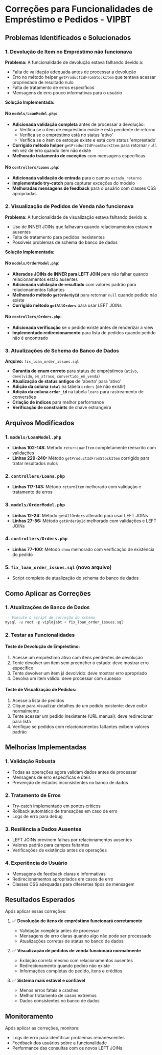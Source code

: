 # Correções para Funcionalidades de Empréstimo e Pedidos - VIPBT

## Problemas Identificados e Solucionados

### 1. **Devolução de Item no Empréstimo não funcionava**

**Problema:** A funcionalidade de devolução estava falhando devido a:
- Falta de validação adequada antes de processar a devolução
- Erro no método helper `getProductIdFromStockItem` que tentava acessar propriedade de resultado nulo
- Falta de tratamento de erros específicos
- Mensagens de erro pouco informativas para o usuário

**Solução Implementada:**

#### No `models/LoanModel.php`:
- **Adicionada validação completa** antes de processar a devolução:
  - Verifica se o item de empréstimo existe e está pendente de retorno
  - Verifica se o empréstimo está no status 'ativo'
  - Verifica se o item de estoque existe e está com status 'emprestado'
- **Corrigido método helper** `getProductIdFromStockItem` para retornar `null` em vez de erro quando item não existe
- **Melhorado tratamento de exceções** com mensagens específicas

#### No `controllers/Loans.php`:
- **Adicionada validação de entrada** para o campo `estado_retorno`
- **Implementado try-catch** para capturar exceções do modelo
- **Melhoradas mensagens de feedback** para o usuário com classes CSS apropriadas

### 2. **Visualização de Pedidos de Venda não funcionava**

**Problema:** A funcionalidade de visualização estava falhando devido a:
- Uso de INNER JOINs que falhavam quando relacionamentos estavam ausentes
- Falta de tratamento para pedidos inexistentes
- Possíveis problemas de schema do banco de dados

**Solução Implementada:**

#### No `models/OrderModel.php`:
- **Alterados JOINs de INNER para LEFT JOIN** para não falhar quando relacionamentos estão ausentes
- **Adicionada validação de resultado** com valores padrão para relacionamentos faltantes
- **Melhorado método `getOrderById`** para retornar `null` quando pedido não existe
- **Corrigido método `getAllOrders`** para usar LEFT JOINs

#### No `controllers/Orders.php`:
- **Adicionada verificação** se o pedido existe antes de renderizar a view
- **Implementado redirecionamento** para lista de pedidos quando pedido não é encontrado

### 3. **Atualizações de Schema do Banco de Dados**

**Arquivo:** `fix_loan_order_issues.sql`

- **Garantia de enum correto** para status de empréstimos (`ativo`, `devolvido`, `em_atraso`, `convertido_em_venda`)
- **Atualização de status antigos** de 'aberto' para 'ativo'
- **Adição da coluna `total`** na tabela `orders` (se não existir)
- **Adição da coluna `order_id`** na tabela `loans` para rastreamento de conversões
- **Criação de índices** para melhor performance
- **Verificação de constraints** de chave estrangeira

## Arquivos Modificados

### 1. `models/LoanModel.php`
- **Linhas 102-148:** Método `returnLoanItem` completamente reescrito com validações
- **Linhas 229-240:** Método `getProductIdFromStockItem` corrigido para tratar resultados nulos

### 2. `controllers/Loans.php`
- **Linhas 117-143:** Método `returnItem` melhorado com validação e tratamento de erros

### 3. `models/OrderModel.php`
- **Linhas 12-24:** Método `getAllOrders` alterado para usar LEFT JOINs
- **Linhas 27-56:** Método `getOrderById` melhorado com validações e LEFT JOINs

### 4. `controllers/Orders.php`
- **Linhas 77-100:** Método `show` melhorado com verificação de existência do pedido

### 5. `fix_loan_order_issues.sql` (novo arquivo)
- Script completo de atualização do schema do banco de dados

## Como Aplicar as Correções

### 1. Atualizações de Banco de Dados
```sql
-- Execute o script de correção do schema
mysql -u root -p viplojabt < fix_loan_order_issues.sql
```

### 2. Testar as Funcionalidades

#### Teste de Devolução de Empréstimo:
1. Acesse um empréstimo ativo com itens pendentes de devolução
2. Tente devolver um item sem preencher o estado: deve mostrar erro específico
3. Tente devolver um item já devolvido: deve mostrar erro apropriado
4. Devolva um item válido: deve processar com sucesso

#### Teste de Visualização de Pedidos:
1. Acesse a lista de pedidos
2. Clique para visualizar detalhes de um pedido existente: deve exibir normalmente
3. Tente acessar um pedido inexistente (URL manual): deve redirecionar para lista
4. Verifique se pedidos com relacionamentos faltantes exibem valores padrão

## Melhorias Implementadas

### 1. **Validação Robusta**
- Todas as operações agora validam dados antes de processar
- Mensagens de erro específicas e úteis
- Prevenção de estados inconsistentes no banco de dados

### 2. **Tratamento de Erros**
- Try-catch implementado em pontos críticos
- Rollback automático de transações em caso de erro
- Logs de erro para debug

### 3. **Resilência a Dados Ausentes**
- LEFT JOINs previnem falhas por relacionamentos ausentes
- Valores padrão para campos faltantes
- Verificações de existência antes de operações

### 4. **Experiência do Usuário**
- Mensagens de feedback claras e informativas
- Redirecionamentos apropriados em casos de erro
- Classes CSS adequadas para diferentes tipos de mensagem

## Resultados Esperados

Após aplicar essas correções:

1. ✅ **Devolução de itens de empréstimo funcionará corretamente**
   - Validação completa antes de processar
   - Mensagens de erro claras quando algo não pode ser processado
   - Atualizações corretas de status no banco de dados

2. ✅ **Visualização de pedidos de venda funcionará normalmente**
   - Exibição correta mesmo com relacionamentos ausentes
   - Redirecionamento quando pedido não existe
   - Informações completas do pedido, itens e créditos

3. ✅ **Sistema mais estável e confiável**
   - Menos erros fatais e crashes
   - Melhor tratamento de casos extremos
   - Dados consistentes no banco de dados

## Monitoramento

Após aplicar as correções, monitore:
- Logs de erro para identificar problemas remanescentes
- Feedback dos usuários sobre a funcionalidade
- Performance das consultas com os novos LEFT JOINs
